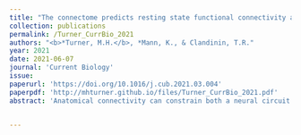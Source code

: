```yaml
---
title: "The connectome predicts resting state functional connectivity across the Drosophila brain"
collection: publications
permalink: /Turner_CurrBio_2021
authors: "<b>*Turner, M.H.</b>, *Mann, K., & Clandinin, T.R."
year: 2021
date: 2021-06-07
journal: 'Current Biology'
issue:
paperurl: 'https://doi.org/10.1016/j.cub.2021.03.004'
paperpdf: 'http://mhturner.github.io/files/Turner_CurrBio_2021.pdf'
abstract: 'Anatomical connectivity can constrain both a neural circuit’s function and its underlying computation. This principle has been demonstrated for many small, defined neural circuits. For example, connectome reconstructions have informed models for direction selectivity in the vertebrate retina as well as the Drosophila visual system. In these cases, the circuit in question is relatively compact, well-defined, and has known functions. However, how the connectome constrains global properties of large-scale networks, across multiple brain regions or the entire brain, is incompletely understood. As the availability of partial or complete connectomes expands to more systems and species it becomes critical to understand how this detailed anatomical information can inform our understanding of large-scale circuit function. Here, we use data from the Drosophila connectome in conjunction with whole-brain in vivo imaging to relate structural and functional connectivity in the central brain. We find a strong relationship between resting-state functional correlations and direct region-to-region structural connectivity. We find that the relationship between structure and function varies across the brain, with some regions displaying a tight correspondence between structural and functional connectivity whereas others, including the mushroom body, are more strongly dependent on indirect connections. Throughout this work, we observe features of structural and functional networks in Drosophila that are strikingly similar to those seen in mammalian cortex, including in the human brain. Given the vast anatomical and functional differences between Drosophila and mammalian nervous systems, these observations suggest general principles that govern brain structure, function, and the relationship between the two.'


---
```

